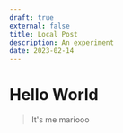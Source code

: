 ```yaml
---
draft: true
external: false
title: Local Post
description: An experiment
date: 2023-02-14
---
```


# Hello World

> It's me mariooo
